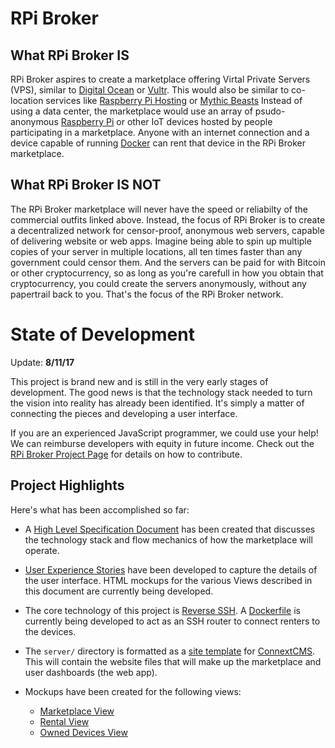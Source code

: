 # RPi Broker
## What RPi Broker **IS**
RPi Broker aspires to create a marketplace offering Virtal Private Servers (VPS), similar to 
[Digital Ocean](http://digitalocean.com) or [Vultr](http://vultr.com). This would also be similar
to co-location services like [Raspberry Pi Hosting](https://raspberry-hosting.com/en) or 
[Mythic Beasts](https://www.mythic-beasts.com/order/rpi)
Instead of using a data center,
the marketplace would use an array of psudo-anonymous [Raspberry Pi](https://www.raspberrypi.org/) 
or other IoT devices hosted by people participating in a marketplace. Anyone
with an internet connection and a device capable of running [Docker](https://www.docker.com/) can rent
that device in the RPi Broker marketplace.

## What RPi Broker **IS NOT**
The RPi Broker marketplace will never have the speed or reliabilty of the commercial outfits linked above.
Instead, the focus of RPi Broker is to create a decentralized network for censor-proof, anonymous web servers,
capable of delivering website or web apps.
Imagine being able to spin up multiple copies of your server in multiple locations, all ten times faster than
any government could censor them. And the servers can be paid for with Bitcoin or other cryptocurrency, so as
long as you're carefull in how you obtain that cryptocurrency, you could create the servers anonymously, without
any papertrail back to you. That's the focus of the RPi Broker network.

# State of Development
Update: **8/11/17**

This project is brand new and is still in the very early stages of development. The good news is that the technology
stack needed to turn the vision into reality has already been identified. It's simply a matter of connecting the pieces
and developing a user interface.

If you are an experienced JavaScript programmer, we could use your help! 
We can reimburse developers with equity in future income.
Check out the [RPi Broker Project Page](http://rpiovn.org/project/rpi-broker)
for details on how to contribute.

## Project Highlights
Here's what has been accomplished so far:

* A [High Level Specification Document](specifications/SPECIFICATION.md) has been created that discusses the
technology stack and flow mechanics of how the marketplace will operate. 

* [User Experience Stories](specifications/user-experience-and-view-descriptions.md) have been developed to
capture the details of the user interface. HTML mockups for the various Views described in this document
are currently being developed.

* The core technology of this project is [Reverse SSH](https://blog.devolutions.net/2017/03/what-is-reverse-ssh-port-forwarding.html). 
A [Dockerfile](server/sshd-container/Dockerfile) 
is currently being developed to act as an SSH router to connect renters to the devices.

* The `server/` directory is formatted as a [site template](https://github.com/skagitpublishing/site-template-connextcms) 
for [ConnextCMS](http://connextcms.com). This will contain the website files that will make up the marketplace and user
dashboards (the web app).

* Mockups have been created for the following views:
  * [Marketplace View](images/marketplace-mockup.JPG)
  * [Rental View](images/rental-mockup.JPG)
  * [Owned Devices View](images/owned-devices-mockup.JPG)